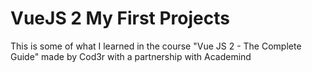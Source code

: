 # VueJS 2 My First Projects
 This is some of what I learned in the course "Vue JS 2 - The Complete Guide" made by Cod3r with a partnership with Academind
